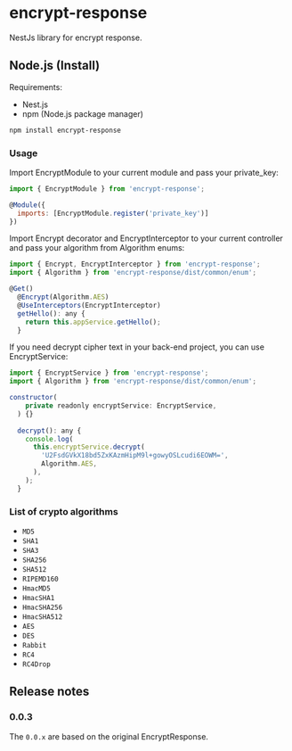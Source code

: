# encrypt-response

NestJs library for encrypt response.

## Node.js (Install)

Requirements:

- Nest.js
- npm (Node.js package manager)

```bash
npm install encrypt-response
```

### Usage

Import EncryptModule to your current module and pass your private_key:
```javascript
import { EncryptModule } from 'encrypt-response';

@Module({
  imports: [EncryptModule.register('private_key')]
})
```

Import Encrypt decorator and EncryptInterceptor to your current controller and pass your algorithm from Algorithm enums:
```javascript
import { Encrypt, EncryptInterceptor } from 'encrypt-response';
import { Algorithm } from 'encrypt-response/dist/common/enum';

@Get()
  @Encrypt(Algorithm.AES)
  @UseInterceptors(EncryptInterceptor)
  getHello(): any {
    return this.appService.getHello();
  }
```

If you need decrypt cipher text in your back-end project, you can use EncryptService:
```javascript
import { EncryptService } from 'encrypt-response';
import { Algorithm } from 'encrypt-response/dist/common/enum';

constructor(
    private readonly encryptService: EncryptService,
  ) {}
  
  decrypt(): any {
    console.log(
      this.encryptService.decrypt(
        'U2FsdGVkX18bd5ZxKAzmHipM9l+gowyOSLcudi6EOWM=',
        Algorithm.AES,
      ),
    );
  }
```

### List of crypto algorithms

- ```MD5```
- ```SHA1```
- ```SHA3```
- ```SHA256```
- ```SHA512```
- ```RIPEMD160```
- ```HmacMD5```
- ```HmacSHA1```
- ```HmacSHA256```
- ```HmacSHA512```
- ```AES```
- ```DES```
- ```Rabbit```
- ```RC4```
- ```RC4Drop```

## Release notes

### 0.0.3
The `0.0.x` are based on the original EncryptResponse.
